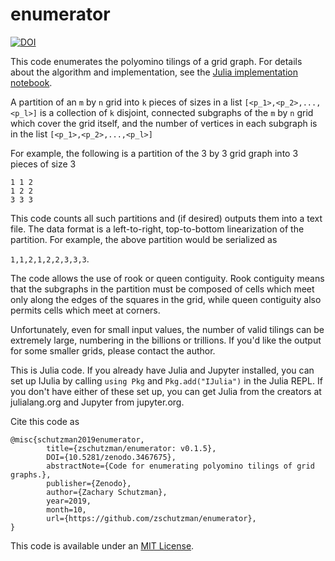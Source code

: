 # enumerator

[![DOI](https://zenodo.org/badge/DOI/10.5281/zenodo.3467675.svg)](https://doi.org/10.5281/zenodo.3467675)


This code enumerates the polyomino tilings of a grid graph.
For details about the algorithm and implementation, see the [Julia implementation notebook](/gridenum_nb_julia.ipynb).


A partition of an `m` by `n` grid into `k` pieces of sizes in a list `[<p_1>,<p_2>,...,<p_l>]` is 
a collection of `k` disjoint, connected subgraphs of the `m` by `n` grid which cover the grid itself, and 
the number of vertices in each subgraph is in the list `[<p_1>,<p_2>,...,<p_l>]`

For example, the following is a partition of the 3 by 3 grid graph into 3 pieces of size 3

```
1 1 2  
1 2 2  
3 3 3
```

This code counts all such partitions and (if desired) outputs them into a text file.  The data format is 
a left-to-right, top-to-bottom linearization of the partition.  For example, the above partition would be 
serialized as

 `1,1,2,1,2,2,3,3,3`.


The code allows the use of rook or queen contiguity.  Rook contiguity means that the subgraphs in the partition 
must be composed of cells which meet only along the edges of the squares in the grid, while 
queen contiguity also permits cells which meet at corners.


Unfortunately, even for small input values, the number of valid tilings can be extremely large, numbering in the billions or trillions.  If you'd like the output for some smaller grids, please contact the author.

This is Julia code.  If you already have Julia and Jupyter installed, you can
set up IJulia by calling `using Pkg` and `Pkg.add("IJulia")` in the Julia REPL.  If you don't
have either of these set up, you can get Julia from the creators at julialang.org
and Jupyter from jupyter.org.

Cite this code as 
```
@misc{schutzman2019enumerator, 
        title={zschutzman/enumerator: v0.1.5}, 
        DOI={10.5281/zenodo.3467675}, 
        abstractNote={Code for enumerating polyomino tilings of grid graphs.}, 
        publisher={Zenodo}, 
        author={Zachary Schutzman}, 
        year=2019, 
        month=10,
        url={https://github.com/zschutzman/enumerator},
}
```

This code is available under an [MIT License](https://opensource.org/licenses/MIT).  

